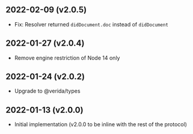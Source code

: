 2022-02-09 (v2.0.5)
-------------------

- Fix: Resolver returned `didDocument.doc` instead of `didDocument`

2022-01-27 (v2.0.4)
-------------------

- Remove engine restriction of Node 14 only

2022-01-24 (v2.0.2)
-------------------

- Upgrade to @verida/types

2022-01-13 (v2.0.0)
-------------------

- Initial implementation (v2.0.0 to be inline with the rest of the protocol)